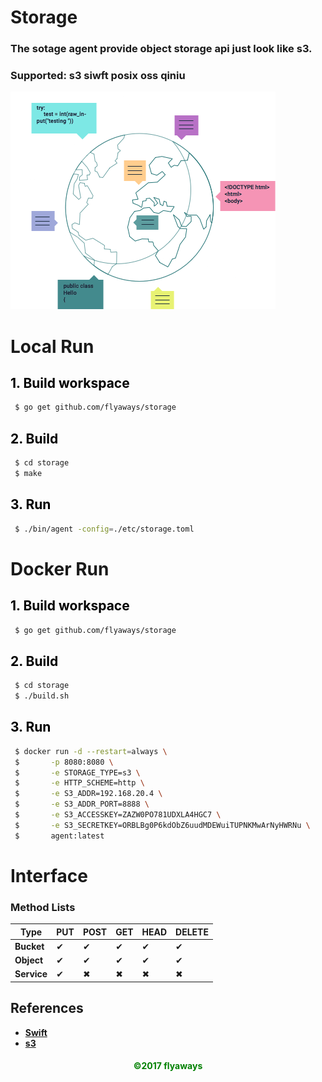 # **Storage**

### The sotage agent provide object storage api just look like s3.
### Supported: s3 siwft posix oss qiniu

![agent](agent.png)

# **Local Run**

## __<font color="Black">1. Build workspace</font>__

```sh
 $ go get github.com/flyaways/storage
```

## __<font color="Black">2. Build</font>__

```sh
 $ cd storage
 $ make
```

## __<font color="Black">3. Run</font>__

```sh
 $ ./bin/agent -config=./etc/storage.toml
```

# **Docker Run**

## __<font color="Black">1. Build workspace</font>__

```sh
 $ go get github.com/flyaways/storage
```

## __<font color="Black">2. Build</font>__

```sh
 $ cd storage
 $ ./build.sh
```

## __<font color="Black">3. Run</font>__

```sh
 $ docker run -d --restart=always \
 $       -p 8080:8080 \
 $       -e STORAGE_TYPE=s3 \
 $       -e HTTP_SCHEME=http \
 $       -e S3_ADDR=192.168.20.4 \
 $       -e S3_ADDR_PORT=8888 \
 $       -e S3_ACCESSKEY=ZAZW0PO781UDXLA4HGC7 \
 $       -e S3_SECRETKEY=ORBLBg0P6kdObZ6uudMDEWuiTUPNKMwArNyHWRNu \
 $       agent:latest
```

# **Interface**

### Method Lists

|Type|PUT|POST|GET|HEAD|DELETE|
|---|---|---|---|---|---|
|**Bucket**|✔|✔|✔|✔|✔||
|**Object**|✔|✔|✔|✔|✔||
|**Service**|✔|✖|✖|✖|✖||

## **References**

* [__Swift__](http://developer.openstack.org/api-ref/object-storage/)
* [__s3__](http://docs.s3.com/docs/master/)

<font color="Green"><h4 align = "center">©2017 flyaways</h4></font>